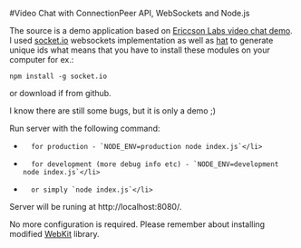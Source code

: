 #Video Chat with ConnectionPeer API, WebSockets and Node.js

The source is a demo application based on [Ericcson Labs video chat demo](https://labs.ericsson.com/apis/web-real-time-communication/).
I used [socket.io](https://github.com/LearnBoost/Socket.IO) websockets implementation as well as [hat](https://github.com/substack/node-hat) to generate unique ids
what means that you have to install these modules on your computer for ex.:

`npm install -g socket.io`

or download if from github.
  
I know there are still some bugs, but it is only a demo ;)

Run server with the following command: 

+		for production - `NODE_ENV=production node index.js`</li>
+		for development (more debug info etc) - `NODE_ENV=development node index.js`</li>
+		or simply `node index.js`</li>

Server will be runing at http://localhost:8080/.

No more configuration is required. Please remember about installing modified [WebKit](https://labs.ericsson.com/apis/web-real-time-communication/downloads) library.


